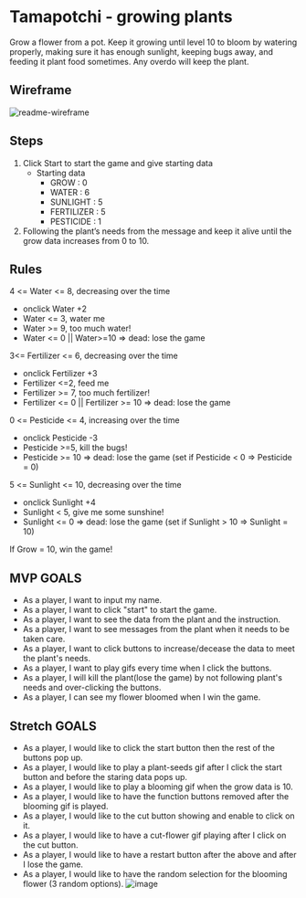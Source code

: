 # Tamapotchi - growing plants
Grow a flower from a pot. Keep it growing until level 10 to bloom by watering properly, making sure it has enough sunlight, keeping bugs away, and feeding it plant food sometimes. Any overdo will keep the plant.


## Wireframe
![readme-wireframe](https://user-images.githubusercontent.com/122236820/221720575-6fee663e-ac76-4c84-a4ba-d77ee366c942.png)


## Steps
1. Click Start to start the game and give starting data
   - Starting data
     - GROW : 0 
     - WATER : 6 
     - SUNLIGHT : 5 
     - FERTILIZER : 5 
     - PESTICIDE : 1 
2. Following the plant’s needs from the message and keep it alive until the grow data increases from 0 to 10.

## Rules
4 <= Water <= 8, decreasing over the time
- onclick Water +2
- Water <= 3, water me
- Water >= 9, too much water!
- Water <= 0 || Water>=10 => dead: lose the game 

3<= Fertilizer <= 6, decreasing over the time
- onclick Fertilizer +3
- Fertilizer <=2, feed me
- Fertilizer >= 7, too much fertilizer!
- Fertilizer <= 0 || Fertilizer >= 10 => dead: lose the game

0 <= Pesticide <= 4, increasing over the time
- onclick Pesticide -3
- Pesticide >=5, kill the bugs!
- Pesticide >= 10 => dead: lose the game (set if Pesticide < 0 => Pesticide = 0)

5 <= Sunlight <= 10, decreasing over the time
- onclick Sunlight +4
- Sunlight < 5, give me some sunshine!
- Sunlight <= 0 => dead: lose the game (set if Sunlight > 10 => Sunlight = 10)

If Grow = 10, win the game!


## MVP GOALS
* As a player, I want to input my name.
* As a player, I want to click "start" to start the game.
* As a player, I want to see the data from the plant and the instruction.
* As a player, I want to see messages from the plant when it needs to be taken care.
* As a player, I want to click buttons to increase/decease the data to meet the plant's needs.
* As a player, I want to play gifs every time when I click the buttons. 
* As a player, I will kill the plant(lose the game) by not following plant's needs and over-clicking the buttons.
* As a player, I can see my flower bloomed when I win the game.

## Stretch GOALS
* As a player, I would like to click the start button then the rest of the buttons pop up.
* As a player, I would like to play a plant-seeds gif after I click the start button and before the staring data pops up.
* As a player, I would like to play a blooming gif when the grow data is 10.
* As a player, I would like to have the function buttons removed after the blooming gif is played.
* As a player, I would like to the cut button showing and enable to click on it.
* As a player, I would like to have a cut-flower gif playing after I click on the cut button.
* As a player, I would like to have a restart button after the above and after I lose the game.
* As a player, I would like to have the random selection for the blooming flower (3 random options).
![image](https://user-images.githubusercontent.com/122236820/222004634-c0f9023b-9512-43ee-8945-16a47628fe40.png)

